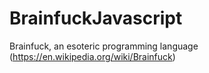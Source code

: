 # BrainfuckJavascript
Brainfuck, an esoteric programming language (https://en.wikipedia.org/wiki/Brainfuck)
